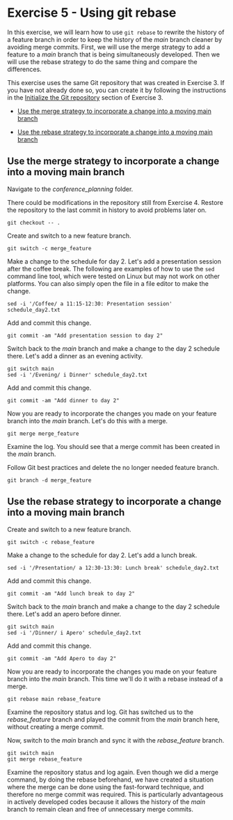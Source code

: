 # Exercise 5 - Using git rebase

In this exercise, we will learn how to use `git rebase` to rewrite the history of a feature branch in order to keep the history of the *main* branch cleaner by avoiding merge commits. First, we will use the merge strategy to add a feature to a *main* branch that is being simultaneously developed. Then we will use the rebase strategy to do the same thing and compare the differences.

This exercise uses the same Git repository that was created in Exercise 3. If you have not already done so, you can create it by following the instructions in the [Initialize the Git repository](./Exercise_3.md#initialize) section of Exercise 3.

* [Use the merge strategy to incorporate a change into a moving main branch](#merge)

* [Use the rebase strategy to incorporate a change into a moving main branch](#rebase)

## Use the merge strategy to incorporate a change into a moving main branch <a name="merge"></a>

Navigate to the *conference_planning* folder.

There could be modifications in the repository still from Exercise 4.
Restore the repository to the last commit in history to avoid problems later on. 
```plaintext
git checkout -- .
```

Create and switch to a new feature branch.

```plaintext
git switch -c merge_feature
```

Make a change to the schedule for day 2. Let's add a presentation session after the coffee break. The following are examples of how to use the `sed` command line tool, which were tested on Linux but may not work on other platforms. You can also simply open the file in a file editor to make the change.

```plaintext
sed -i '/Coffee/ a 11:15-12:30: Presentation session' schedule_day2.txt
```

Add and commit this change.

```plaintext
git commit -am "Add presentation session to day 2"
```

Switch back to the *main* branch and make a change to the day 2 schedule there. Let's add a dinner as an evening activity.

```plaintext
git switch main
sed -i '/Evening/ i Dinner' schedule_day2.txt
```

Add and commit this change.

```plaintext
git commit -am "Add dinner to day 2"
```
Now you are ready to incorporate the changes you made on your feature branch into the *main* branch. Let's do this with a merge.

```plaintext
git merge merge_feature
```

Examine the log. You should see that a merge commit has been created in the *main* branch.

Follow Git best practices and delete the no longer needed feature branch.

```plaintext
git branch -d merge_feature
```

## Use the rebase strategy to incorporate a change into a moving main branch <a name="rebase"></a>

Create and switch to a new feature branch.

```plaintext
git switch -c rebase_feature
```

Make a change to the schedule for day 2. Let's add a lunch break.

```plaintext
sed -i '/Presentation/ a 12:30-13:30: Lunch break' schedule_day2.txt
```

Add and commit this change.

```plaintext
git commit -am "Add lunch break to day 2"
```

Switch back to the *main* branch and make a change to the day 2 schedule there. Let's add an apero before dinner.

```plaintext
git switch main
sed -i '/Dinner/ i Apero' schedule_day2.txt
```

Add and commit this change.

```plaintext
git commit -am "Add Apero to day 2"
```

Now you are ready to incorporate the changes you made on your feature branch into the *main* branch. This time we'll do it with a rebase instead of a merge.

```plaintext
git rebase main rebase_feature
```

Examine the repository status and log. Git has switched us to the *rebase_feature* branch and played the commit from the *main* branch here, without creating a merge commit.

Now, switch to the *main* branch and sync it with the *rebase_feature* branch.

```plaintext
git switch main
git merge rebase_feature
```

Examine the repository status and log again. Even though we did a merge command, by doing the rebase beforehand, we have created a situation where the merge can be done using the fast-forward technique, and therefore no merge commit was required. This is particularly advantageous in actively developed codes because it allows the history of the *main* branch to remain clean and free of unnecessary merge commits.
